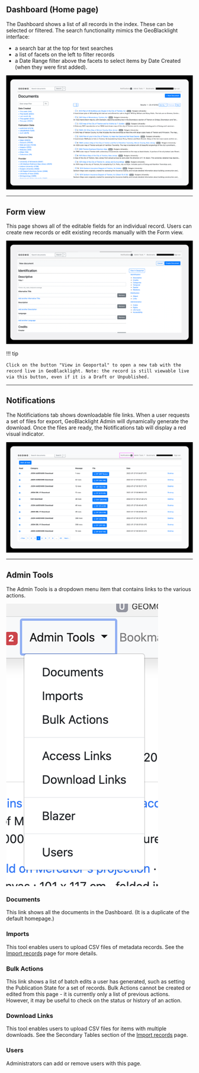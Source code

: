 ## Dashboard (Home page)

The Dashboard shows a list of all records in the index. These can be selected or filtered. The search functionality mimics the GeoBlacklight interface:

* a search bar at the top for text searches
* a list of facets on the left to filter records
* a Date Range filter above the facets to select items by Date Created (when they were first added).

![](images/dashboard.png)


----------
## Form view

This page shows all of the editable fields for an individual record. Users can create new records or edit existing records manually with the Form view.

![](images/formView.png)

!!! tip

	Click on the button "View in Geoportal" to open a new tab with the record live in GeoBlacklight. Note: the record is still viewable live via this button, even if it is a Draft or Unpublished.

------------
## Notifications

The Notificiations tab shows downloadable file links. When a user requests a set of files for export, GeoBlacklight Admin will dynamically generate the download. Once the files are ready, the Notifications tab will display a red visual indicator.

![](images/notifications.png)

------------
## Admin Tools

The Admin Tools is a dropdown menu item that contains links to the various actions.

![](images/adminTools.png)

### Documents

This link shows all the documents in the Dashboard. (It is a duplicate of the default homepage.)

### Imports

This tool enables users to upload CSV files of metadata records.  See the [Import records](import.md) page for more details.

### Bulk Actions

This link shows a list of batch edits a user has generated, such as setting the Publication State for a set of records. Bulk Actions cannot be created or edited from this page - it is currently only a list of previous actions. However, it may be useful to check on the status or history of an action.

### Download Links

This tool enables users to upload CSV files for items with multiple downloads. See the Secondary Tables section of the [Import records](import.md) page.

### Users

Administrators can add or remove users with this page.
